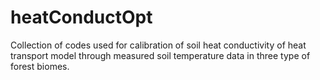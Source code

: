 # heatConductOpt
Collection of codes used for calibration of soil heat conductivity of heat transport model through measured soil temperature data in three type of forest biomes.
